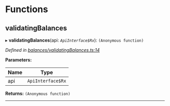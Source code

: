 

# Functions

<a id="validatingbalances"></a>

##  validatingBalances

▸ **validatingBalances**(api: *`ApiInterface$Rx`*): `(Anonymous function)`

*Defined in [balances/validatingBalances.ts:14](https://github.com/polkadot-js/api/blob/34ca31c/packages/api-derive/src/balances/validatingBalances.ts#L14)*

**Parameters:**

| Name | Type |
| ------ | ------ |
| api | `ApiInterface$Rx` |

**Returns:** `(Anonymous function)`

___

